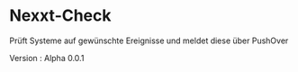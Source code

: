 # Nexxt-Check
Prüft Systeme auf gewünschte Ereignisse und meldet diese über PushOver

Version : Alpha 0.0.1
